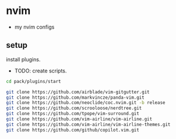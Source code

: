 # nvim

- my nvim configs

## setup

install plugins.

- TODO: create scripts.

```bash
cd pack/plugins/start

git clone https://github.com/airblade/vim-gitgutter.git
git clone https://github.com/markvincze/panda-vim.git
git clone https://github.com/neoclide/coc.nvim.git -b release
git clone https://github.com/scrooloose/nerdtree.git
git clone https://github.com/tpope/vim-surround.git
git clone https://github.com/vim-airline/vim-airline.git
git clone https://github.com/vim-airline/vim-airline-themes.git
git clone https://github.com/github/copilot.vim.git
```

